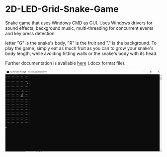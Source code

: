 # 2D-LED-Grid-Snake-Game
Snake game that uses Windows CMD as GUI. Uses Windows drivers for sound effects, background music, multi-threading for concurrent events and key press detection.

letter "G" is the snake's body, "R" is the fruit and "." is the background. To play the game, simply eat as much fruit as you can to grow your snake's body length, while avoiding hitting walls or the snake's body with its head.

Further documentation is available [here](https://github.com/LeckerenSirupwaffeln/2D-LED-Grid-Snake-Game/blob/main/2D%20LED%20GRID%20Snake%20Game%20Documentation/2DLedGrid_PR.docx) (.docx format file).

![Game Interface](https://github.com/LeckerenSirupwaffeln/2D-LED-Grid-Snake-Game/blob/main/2D%20LED%20GRID%20Snake%20Game%20Documentation/GameInterface.png?raw=true)

